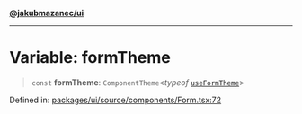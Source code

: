 [**@jakubmazanec/ui**](../README.md)

---

# Variable: formTheme

> `const` **formTheme**: `ComponentTheme`\<_typeof_ [`useFormTheme`](../functions/useFormTheme.md)\>

Defined in:
[packages/ui/source/components/Form.tsx:72](https://github.com/jakubmazanec/tools/blob/40ba1fb8bbde716fbe797d7886fffe14521e098a/packages/ui/source/components/Form.tsx#L72)
